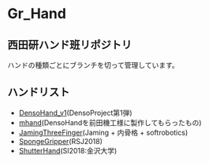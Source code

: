 # Gr_Hand
## 西田研ハンド班リポジトリ
ハンドの種類ごとにブランチを切って管理しています。  
  
## ハンドリスト
- [DensoHand_v1][1](DensoProject第1弾)
- [mhand][2](DensoHandを前田機工様に製作してもらったもの)
- [JamingThreeFinger][3](Jaming + 内骨格 + softrobotics)
- [SpongeGripper][4](RSJ2018)
- [ShutterHand][5](SI2018:金沢大学)

[1]:https://github.com/Nishida-Lab/Gr_Hand/tree/DensoHand_ver1
[2]:https://github.com/Nishida-Lab/Gr_Hand/tree/mhand
[3]:https://github.com/Nishida-Lab/Gr_Hand/tree/JamingThreeFinger
[4]:https://github.com/Nishida-Lab/Gr_Hand/tree/SpongeGripper
[5]:https://github.com/Nishida-Lab/Gr_Hand/tree/ShutterHand
